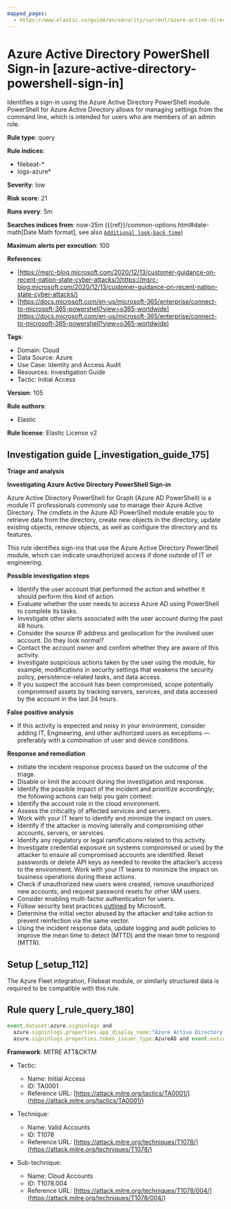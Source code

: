 ```yaml
---
mapped_pages:
  - https://www.elastic.co/guide/en/security/current/azure-active-directory-powershell-sign-in.html
---
```


# Azure Active Directory PowerShell Sign-in [azure-active-directory-powershell-sign-in]

Identifies a sign-in using the Azure Active Directory PowerShell module. PowerShell for Azure Active Directory allows for managing settings from the command line, which is intended for users who are members of an admin role.

**Rule type**: query

**Rule indices**:

* filebeat-*
* logs-azure*

**Severity**: low

**Risk score**: 21

**Runs every**: 5m

**Searches indices from**: now-25m ({{ref}}/common-options.html#date-math[Date Math format], see also [`Additional look-back time`](docs-content://solutions/security/detect-and-alert/create-detection-rule.md#rule-schedule))

**Maximum alerts per execution**: 100

**References**:

* [https://msrc-blog.microsoft.com/2020/12/13/customer-guidance-on-recent-nation-state-cyber-attacks/](https://msrc-blog.microsoft.com/2020/12/13/customer-guidance-on-recent-nation-state-cyber-attacks/)
* [https://docs.microsoft.com/en-us/microsoft-365/enterprise/connect-to-microsoft-365-powershell?view=o365-worldwide](https://docs.microsoft.com/en-us/microsoft-365/enterprise/connect-to-microsoft-365-powershell?view=o365-worldwide)

**Tags**:

* Domain: Cloud
* Data Source: Azure
* Use Case: Identity and Access Audit
* Resources: Investigation Guide
* Tactic: Initial Access

**Version**: 105

**Rule authors**:

* Elastic

**Rule license**: Elastic License v2

## Investigation guide [_investigation_guide_175]

**Triage and analysis**

**Investigating Azure Active Directory PowerShell Sign-in**

Azure Active Directory PowerShell for Graph (Azure AD PowerShell) is a module IT professionals commonly use to manage their Azure Active Directory. The cmdlets in the Azure AD PowerShell module enable you to retrieve data from the directory, create new objects in the directory, update existing objects, remove objects, as well as configure the directory and its features.

This rule identifies sign-ins that use the Azure Active Directory PowerShell module, which can indicate unauthorized access if done outside of IT or engineering.

**Possible investigation steps**

* Identify the user account that performed the action and whether it should perform this kind of action.
* Evaluate whether the user needs to access Azure AD using PowerShell to complete its tasks.
* Investigate other alerts associated with the user account during the past 48 hours.
* Consider the source IP address and geolocation for the involved user account. Do they look normal?
* Contact the account owner and confirm whether they are aware of this activity.
* Investigate suspicious actions taken by the user using the module, for example, modifications in security settings that weakens the security policy, persistence-related tasks, and data access.
* If you suspect the account has been compromised, scope potentially compromised assets by tracking servers, services, and data accessed by the account in the last 24 hours.

**False positive analysis**

* If this activity is expected and noisy in your environment, consider adding IT, Engineering, and other authorized users as exceptions — preferably with a combination of user and device conditions.

**Response and remediation**

* Initiate the incident response process based on the outcome of the triage.
* Disable or limit the account during the investigation and response.
* Identify the possible impact of the incident and prioritize accordingly; the following actions can help you gain context:
* Identify the account role in the cloud environment.
* Assess the criticality of affected services and servers.
* Work with your IT team to identify and minimize the impact on users.
* Identify if the attacker is moving laterally and compromising other accounts, servers, or services.
* Identify any regulatory or legal ramifications related to this activity.
* Investigate credential exposure on systems compromised or used by the attacker to ensure all compromised accounts are identified. Reset passwords or delete API keys as needed to revoke the attacker’s access to the environment. Work with your IT teams to minimize the impact on business operations during these actions.
* Check if unauthorized new users were created, remove unauthorized new accounts, and request password resets for other IAM users.
* Consider enabling multi-factor authentication for users.
* Follow security best practices [outlined](https://docs.microsoft.com/en-us/azure/security/fundamentals/identity-management-best-practices) by Microsoft.
* Determine the initial vector abused by the attacker and take action to prevent reinfection via the same vector.
* Using the incident response data, update logging and audit policies to improve the mean time to detect (MTTD) and the mean time to respond (MTTR).


## Setup [_setup_112]

The Azure Fleet integration, Filebeat module, or similarly structured data is required to be compatible with this rule.


## Rule query [_rule_query_180]

```js
event.dataset:azure.signinlogs and
  azure.signinlogs.properties.app_display_name:"Azure Active Directory PowerShell" and
  azure.signinlogs.properties.token_issuer_type:AzureAD and event.outcome:(success or Success)
```

**Framework**: MITRE ATT&CKTM

* Tactic:

    * Name: Initial Access
    * ID: TA0001
    * Reference URL: [https://attack.mitre.org/tactics/TA0001/](https://attack.mitre.org/tactics/TA0001/)

* Technique:

    * Name: Valid Accounts
    * ID: T1078
    * Reference URL: [https://attack.mitre.org/techniques/T1078/](https://attack.mitre.org/techniques/T1078/)

* Sub-technique:

    * Name: Cloud Accounts
    * ID: T1078.004
    * Reference URL: [https://attack.mitre.org/techniques/T1078/004/](https://attack.mitre.org/techniques/T1078/004/)



